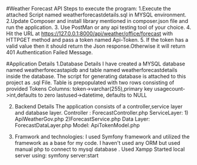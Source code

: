 
#Weather Forecast API 
Steps to execute the program:
1.Execute the attached Script named weatherforecastdetails.sql in MYSQL environment.
2.Update Composer and install library mentioned in composer.json file and run the application.
3. Use PostMan or any api testing tool of your choice.
4. Hit the URL at  https://127.0.0.1:8000/api/weather/office/forecast  with HTTPGET method and pass a token named Api-Token.
5. If the token has a valid value then it should return the Json response.Otherwise it will return 401 Authentication Failed Message.

#Application Details
1.Database Details
    I have created a MYSQL database named weatherforecastapidb and table named weatherforecastdetails inside the database.
    The script for generating database is attached to this project as .sql File.
    Table is prepopulated with two rows consisting of provided Tokens 
    Columns:
    token->varchar(255),primary key
    usagecount->int,defaults to zero
    lastused->datetime, defaults to NULL


2) Backend Details
    The application consists of a controller,service layer and database layer.
    Controller : ForecastController.php
    ServiceLayer: 1) ApiWeatherGov.php 2)ForecastService.php
    Data Layer: ForecastDataLayer.php
    Model: ApiTokenModel.php

    
3) Framwork and technologies:
    I used Symfony framework and utilized the framework as a base for my code. I haven't used any ORM but used manual  php to connect to mysql database .
    Used Xampp
    Started local server using: symfony server:start
